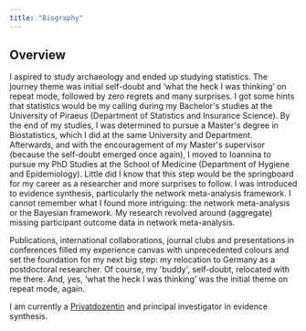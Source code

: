 ```yaml
---
title: "Biography"
---
```


## Overview

I aspired to study archaeology and ended up studying statistics. The journey theme was initial self-doubt and ‘what the heck I was thinking’ on repeat mode, followed by zero regrets and many surprises. I got some hints that statistics would be my calling during my Bachelor's studies at the University of Piraeus (Department of Statistics and Insurance Science). By the end of my studies, I was determined to pursue a Master's degree in Biostatistics, which I did at the same University and Department. Afterwards, and with the encouragement of my Master's supervisor (because the self-doubt emerged once again), I moved to Ioannina to pursue my PhD Studies at the School of Medicine (Department of Hygiene and Epidemiology). Little did I know that this step would be the springboard for my career as a researcher and more surprises to follow. I was introduced to evidence synthesis, particularly the network meta-analysis framework. I cannot remember what I found more intriguing: the network meta-analysis or the Bayesian framework. My research revolved around (aggregate) missing participant outcome data in network meta-analysis. 

Publications, international collaborations, journal clubs and presentations in conferences filled my experience canvas with unprecedented colours and set the foundation for my next big step: my relocation to Germany as a postdoctoral researcher. Of course, my 'buddy', self-doubt, relocated with me there. And, yes, ‘what the heck I was thinking’ was the initial theme on repeat mode, again. 

I am currently a [Privatdozentin](https://en.wikipedia.org/wiki/Privatdozent) and principal investigator in evidence synthesis. 